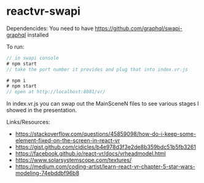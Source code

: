 # reactvr-swapi


Dependencides:
You need to have https://github.com/graphql/swapi-graphql installed

To run:

```javascript
// in swapi console
# npm start
// take the port number it provides and plug that into index.vr.js

# npm i
# npm start
// open at http://localhost:8081/vr/
```

In index.vr.js you can swap out the MainSceneN files to see various stages I showed in the presentation.

Links/Resources:
- https://stackoverflow.com/questions/45859098/how-do-i-keep-some-element-fixed-on-the-screen-in-react-vr
- https://gist.github.com/cidicles/b4e978d3f3e2de8b359bdc51b5fb3261
- https://facebook.github.io/react-vr/docs/vrheadmodel.html
- https://www.solarsystemscope.com/textures/
- https://medium.com/coding-artist/learn-react-vr-chapter-5-star-wars-modeling-74ebddbf96b8

